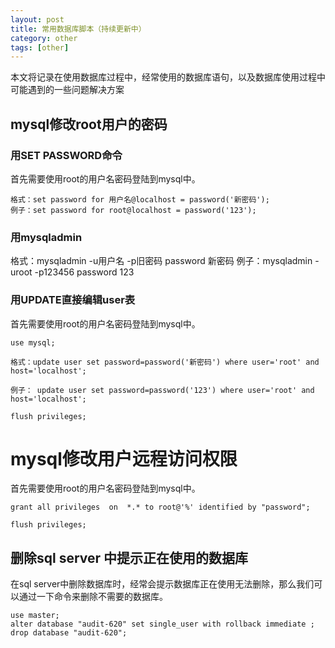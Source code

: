 ```yaml
---
layout: post
title: 常用数据库脚本（持续更新中）
category: other
tags: [other]
---
```






本文将记录在使用数据库过程中，经常使用的数据库语句，以及数据库使用过程中可能遇到的一些问题解决方案



## mysql修改root用户的密码

### 用SET PASSWORD命令 
首先需要使用root的用户名密码登陆到mysql中。 

~~~mysql
格式：set password for 用户名@localhost = password('新密码'); 
例子：set password for root@localhost = password('123'); 
~~~



### 用mysqladmin 
格式：mysqladmin -u用户名 -p旧密码 password 新密码 
例子：mysqladmin -uroot -p123456 password 123 



### 用UPDATE直接编辑user表 

首先需要使用root的用户名密码登陆到mysql中。 

~~~mysql
use mysql; 

格式：update user set password=password('新密码') where user='root' and host='localhost';

例子： update user set password=password('123') where user='root' and host='localhost';

flush privileges; 

~~~

# mysql修改用户远程访问权限

首先需要使用root的用户名密码登陆到mysql中。 

~~~mysql
grant all privileges  on  *.* to root@'%' identified by "password";

flush privileges;

~~~





## 删除sql server 中提示正在使用的数据库

在sql server中删除数据库时，经常会提示数据库正在使用无法删除，那么我们可以通过一下命令来删除不需要的数据库。

~~~mssql
use master;
alter database "audit-620" set single_user with rollback immediate ;
drop database "audit-620";
~~~


